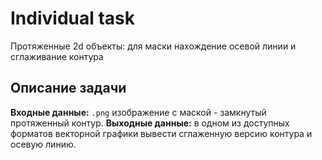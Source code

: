 # Individual task
Протяженные 2d объекты: для маски нахождение осевой линии и сглаживание контура

## Описание задачи

**Входные данные:** `.png` изображение с маской - замкнутый протяженный контур.
**Выходные данные:** в одном из доступных форматов векторной графики вывести сглаженную версию контура и осевую линию.
